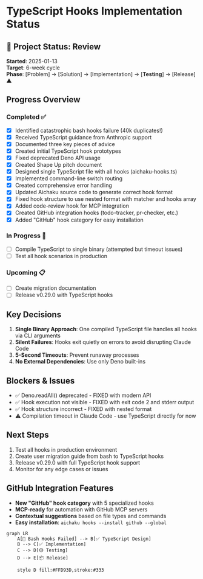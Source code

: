 # TypeScript Hooks Implementation Status

## 🌳 Project Status: Review

**Started**: 2025-01-13\
**Target**: 6-week cycle\
**Phase**: [Problem] → [Solution] → [Implementation] → [**Testing**] → [Release]
▲

## Progress Overview

### Completed ✅

- [x] Identified catastrophic bash hooks failure (40k duplicates!)
- [x] Received TypeScript guidance from Anthropic support
- [x] Documented three key pieces of advice
- [x] Created initial TypeScript hook prototypes
- [x] Fixed deprecated Deno API usage
- [x] Created Shape Up pitch document
- [x] Designed single TypeScript file with all hooks (aichaku-hooks.ts)
- [x] Implemented command-line switch routing
- [x] Created comprehensive error handling
- [x] Updated Aichaku source code to generate correct hook format
- [x] Fixed hook structure to use nested format with matcher and hooks array
- [x] Added code-review hook for MCP integration
- [x] Created GitHub integration hooks (todo-tracker, pr-checker, etc.)
- [x] Added "GitHub" hook category for easy installation

### In Progress 🔄

- [ ] Compile TypeScript to single binary (attempted but timeout issues)
- [ ] Test all hook scenarios in production

### Upcoming 📋

- [ ] Create migration documentation
- [ ] Release v0.29.0 with TypeScript hooks

## Key Decisions

1. **Single Binary Approach**: One compiled TypeScript file handles all hooks
   via CLI arguments
2. **Silent Failures**: Hooks exit quietly on errors to avoid disrupting Claude
   Code
3. **5-Second Timeouts**: Prevent runaway processes
4. **No External Dependencies**: Use only Deno built-ins

## Blockers & Issues

- ✅ Deno.readAll() deprecated - FIXED with modern API
- ✅ Hook execution not visible - FIXED with exit code 2 and stderr output
- ✅ Hook structure incorrect - FIXED with nested format
- ⚠️ Compilation timeout in Claude Code - use TypeScript directly for now

## Next Steps

1. Test all hooks in production environment
2. Create user migration guide from bash to TypeScript hooks
3. Release v0.29.0 with full TypeScript hook support
4. Monitor for any edge cases or issues

## GitHub Integration Features

- **New "GitHub" hook category** with 5 specialized hooks
- **MCP-ready** for automation with GitHub MCP servers
- **Contextual suggestions** based on file types and commands
- **Easy installation**: `aichaku hooks --install github --global`

```mermaid
graph LR
    A[🔴 Bash Hooks Failed] --> B[✅ TypeScript Design]
    B --> C[✅ Implementation]
    C --> D[🟡 Testing]
    D --> E[📦 Release]

    style D fill:#FFD93D,stroke:#333
```
